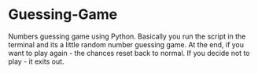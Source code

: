 # Guessing-Game
Numbers guessing game using Python.
Basically you run the script in the terminal and its a little random number guessing game.
At the end, if you want to play again - the chances reset back to normal.
If you decide not to play - it exits out.
